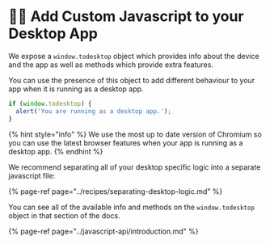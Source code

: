 # 👩‍💻 Add Custom Javascript to your Desktop App

We expose a `window.todesktop` object which provides info about the device and the app as well as methods which provide extra features.

You can use the presence of this object to add different behaviour to your app when it is running as a desktop app.

```javascript
if (window.todesktop) {
  alert('You are running as a desktop app.');
}
```

{% hint style="info" %}
We use the most up to date version of Chromium so you can use the latest browser features when your app is running as a desktop app.
{% endhint %}

We recommend separating all of your desktop specific logic into a separate javascript file:

{% page-ref page="../recipes/separating-desktop-logic.md" %}

You can see all of the available info and methods on the `window.todesktop` object in that section of the docs.

{% page-ref page="../javascript-api/introduction.md" %}

